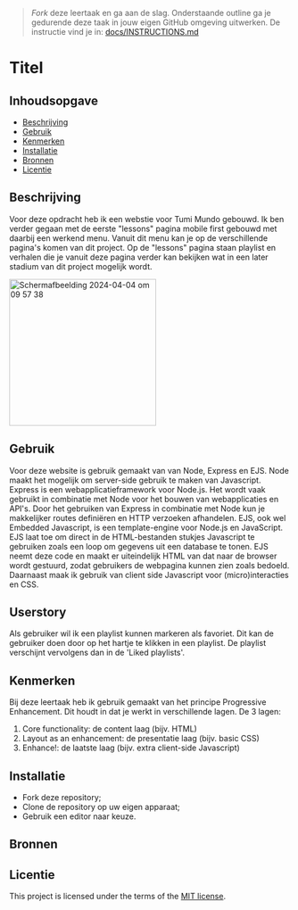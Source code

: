 > _Fork_ deze leertaak en ga aan de slag. Onderstaande outline ga je gedurende deze taak in jouw eigen GitHub omgeving uitwerken. De instructie vind je in: [docs/INSTRUCTIONS.md](docs/INSTRUCTIONS.md)

# Titel
<!-- Geef je project een titel en schrijf in één zin wat het is -->

## Inhoudsopgave

  * [Beschrijving](#beschrijving)
  * [Gebruik](#gebruik)
  * [Kenmerken](#kenmerken)
  * [Installatie](#installatie)
  * [Bronnen](#bronnen)
  * [Licentie](#licentie)

## Beschrijving
<!-- Bij Beschrijving staat kort beschreven wat voor project het is en wat je hebt gemaakt -->
<!-- Voeg een mooie poster visual toe 📸 -->
<!-- Voeg een link toe naar Github Pages 🌐-->

Voor deze opdracht heb ik een webstie voor Tumi Mundo gebouwd. Ik ben verder gegaan met de eerste "lessons" pagina mobile first gebouwd met daarbij een werkend menu. Vanuit dit menu kan je op de verschillende pagina's komen van dit project. Op de "lessons" pagina staan playlist en verhalen die je vanuit deze pagina verder kan bekijken wat in een later stadium van dit project mogelijk wordt.

<img width="263" alt="Scherm­afbeelding 2024-04-04 om 09 57 38" src="https://github.com/lisavanmansom/the-web-is-for-everyone-interactive-functionality/assets/144007419/eff717b6-d1df-4e71-9342-9519d300bd3e">



## Gebruik
<!-- Bij Gebruik staat de user story, hoe het werkt en wat je er mee kan. -->

Voor deze website is gebruik gemaakt van van Node, Express en EJS. Node maakt het mogelijk om server-side gebruik te maken van Javascript. Express is een webapplicatieframework voor Node.js. Het wordt vaak gebruikt in combinatie met Node voor het bouwen van webapplicaties en API's. Door het gebruiken van Express in combinatie met Node kun je makkelijker routes definiëren en HTTP verzoeken afhandelen. EJS, ook wel Embedded Javascript, is een template-engine voor Node.js en JavaScript. EJS laat toe om direct in de HTML-bestanden stukjes Javascript te gebruiken zoals een loop om gegevens uit een database te tonen. EJS neemt deze code en maakt er uiteindelijk HTML van dat naar de browser wordt gestuurd, zodat gebruikers de webpagina kunnen zien zoals bedoeld. Daarnaast maak ik gebruik van client side Javascript voor (micro)interacties en CSS.

## Userstory

Als gebruiker wil ik een playlist kunnen markeren als favoriet. Dit kan de gebruiker doen door op het hartje te klikken in een playlist. De playlist verschijnt vervolgens dan in de 'Liked playlists'.

## Kenmerken

Bij deze leertaak heb ik gebruik gemaakt van het principe Progressive Enhancement. Dit houdt in dat je werkt in verschillende lagen. De 3 lagen:

1. Core functionality: de content laag (bijv. HTML)
2. Layout as an enhancement: de presentatie laag (bijv. basic CSS)
3. Enhance!: de laatste laag (bijv. extra client-side Javascript)

<!-- Bij Kenmerken staat welke technieken zijn gebruikt en hoe. Wat is de HTML structuur? Wat zijn de belangrijkste dingen in CSS? Wat is er met JS gedaan en hoe? Misschien heb je iets met NodeJS gedaan, of heb je een framwork of library gebruikt? -->

## Installatie
<!-- Bij Instalatie staat hoe een andere developer aan jouw repo kan werken -->
* Fork deze repository;
* Clone de repository op uw eigen apparaat;
* Gebruik een editor naar keuze.


## Bronnen

## Licentie

This project is licensed under the terms of the [MIT license](./LICENSE).

